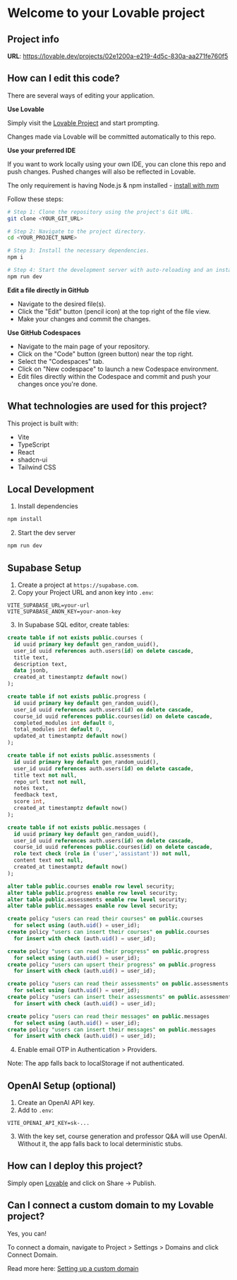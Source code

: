 # Welcome to your Lovable project

## Project info

**URL**: https://lovable.dev/projects/02e1200a-e219-4d5c-830a-aa271fe760f5

## How can I edit this code?

There are several ways of editing your application.

**Use Lovable**

Simply visit the [Lovable Project](https://lovable.dev/projects/02e1200a-e219-4d5c-830a-aa271fe760f5) and start prompting.

Changes made via Lovable will be committed automatically to this repo.

**Use your preferred IDE**

If you want to work locally using your own IDE, you can clone this repo and push changes. Pushed changes will also be reflected in Lovable.

The only requirement is having Node.js & npm installed - [install with nvm](https://github.com/nvm-sh/nvm#installing-and-updating)

Follow these steps:

```sh
# Step 1: Clone the repository using the project's Git URL.
git clone <YOUR_GIT_URL>

# Step 2: Navigate to the project directory.
cd <YOUR_PROJECT_NAME>

# Step 3: Install the necessary dependencies.
npm i

# Step 4: Start the development server with auto-reloading and an instant preview.
npm run dev
```

**Edit a file directly in GitHub**

- Navigate to the desired file(s).
- Click the "Edit" button (pencil icon) at the top right of the file view.
- Make your changes and commit the changes.

**Use GitHub Codespaces**

- Navigate to the main page of your repository.
- Click on the "Code" button (green button) near the top right.
- Select the "Codespaces" tab.
- Click on "New codespace" to launch a new Codespace environment.
- Edit files directly within the Codespace and commit and push your changes once you're done.

## What technologies are used for this project?

This project is built with:

- Vite
- TypeScript
- React
- shadcn-ui
- Tailwind CSS

## Local Development

1. Install dependencies

```bash
npm install
```

2. Start the dev server

```bash
npm run dev
```

## Supabase Setup

1. Create a project at `https://supabase.com`.
2. Copy your Project URL and anon key into `.env`:

```
VITE_SUPABASE_URL=your-url
VITE_SUPABASE_ANON_KEY=your-anon-key
```

3. In Supabase SQL editor, create tables:

```sql
create table if not exists public.courses (
  id uuid primary key default gen_random_uuid(),
  user_id uuid references auth.users(id) on delete cascade,
  title text,
  description text,
  data jsonb,
  created_at timestamptz default now()
);

create table if not exists public.progress (
  id uuid primary key default gen_random_uuid(),
  user_id uuid references auth.users(id) on delete cascade,
  course_id uuid references public.courses(id) on delete cascade,
  completed_modules int default 0,
  total_modules int default 0,
  updated_at timestamptz default now()
);

create table if not exists public.assessments (
  id uuid primary key default gen_random_uuid(),
  user_id uuid references auth.users(id) on delete cascade,
  title text not null,
  repo_url text not null,
  notes text,
  feedback text,
  score int,
  created_at timestamptz default now()
);

create table if not exists public.messages (
  id uuid primary key default gen_random_uuid(),
  user_id uuid references auth.users(id) on delete cascade,
  course_id uuid references public.courses(id) on delete cascade,
  role text check (role in ('user','assistant')) not null,
  content text not null,
  created_at timestamptz default now()
);

alter table public.courses enable row level security;
alter table public.progress enable row level security;
alter table public.assessments enable row level security;
alter table public.messages enable row level security;

create policy "users can read their courses" on public.courses
  for select using (auth.uid() = user_id);
create policy "users can insert their courses" on public.courses
  for insert with check (auth.uid() = user_id);

create policy "users can read their progress" on public.progress
  for select using (auth.uid() = user_id);
create policy "users can upsert their progress" on public.progress
  for insert with check (auth.uid() = user_id);

create policy "users can read their assessments" on public.assessments
  for select using (auth.uid() = user_id);
create policy "users can insert their assessments" on public.assessments
  for insert with check (auth.uid() = user_id);

create policy "users can read their messages" on public.messages
  for select using (auth.uid() = user_id);
create policy "users can insert their messages" on public.messages
  for insert with check (auth.uid() = user_id);
```

4. Enable email OTP in Authentication > Providers.

Note: The app falls back to localStorage if not authenticated.

## OpenAI Setup (optional)

1. Create an OpenAI API key.
2. Add to `.env`:

```
VITE_OPENAI_API_KEY=sk-...
```

3. With the key set, course generation and professor Q&A will use OpenAI. Without it, the app falls back to local deterministic stubs.

## How can I deploy this project?

Simply open [Lovable](https://lovable.dev/projects/02e1200a-e219-4d5c-830a-aa271fe760f5) and click on Share -> Publish.

## Can I connect a custom domain to my Lovable project?

Yes, you can!

To connect a domain, navigate to Project > Settings > Domains and click Connect Domain.

Read more here: [Setting up a custom domain](https://docs.lovable.dev/features/custom-domain#custom-domain)
